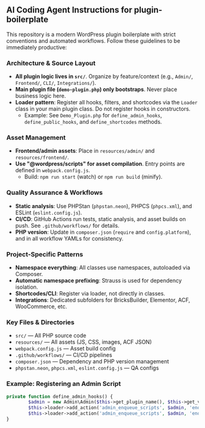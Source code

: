 ## AI Coding Agent Instructions for plugin-boilerplate

This repository is a modern WordPress plugin boilerplate with strict conventions and automated workflows. Follow these guidelines to be immediately productive:

### Architecture & Source Layout
- **All plugin logic lives in `src/`**. Organize by feature/context (e.g., `Admin/`, `Frontend/`, `CLI/`, `Integrations/`).
- **Main plugin file (`demo-plugin.php`) only bootstraps**. Never place business logic here.
- **Loader pattern**: Register all hooks, filters, and shortcodes via the `Loader` class in your main plugin class. Do not register hooks in constructors.
	- Example: See `Demo_Plugin.php` for `define_admin_hooks`, `define_public_hooks`, and `define_shortcodes` methods.

### Asset Management
- **Frontend/admin assets**: Place in `resources/admin/` and `resources/frontend/`.
- **Use "@wordpress/scripts" for asset compilation**. Entry points are defined in `webpack.config.js`.
	- Build: `npm run start` (watch) or `npm run build` (minify).

### Quality Assurance & Workflows
- **Static analysis**: Use PHPStan (`phpstan.neon`), PHPCS (`phpcs.xml`), and ESLint (`eslint.config.js`).
- **CI/CD**: GitHub Actions run tests, static analysis, and asset builds on push. See `.github/workflows/` for details.
- **PHP version**: Update in `composer.json` (`require` and `config.platform`), and in all workflow YAMLs for consistency.

### Project-Specific Patterns
- **Namespace everything**: All classes use namespaces, autoloaded via Composer.
- **Automatic namespace prefixing**: Strauss is used for dependency isolation.
- **Shortcodes/CLI**: Register via loader, not directly in classes.
- **Integrations**: Dedicated subfolders for BricksBuilder, Elementor, ACF, WooCommerce, etc.

### Key Files & Directories
- `src/` — All PHP source code
- `resources/` — All assets (JS, CSS, images, ACF JSON)
- `webpack.config.js` — Asset build config
- `.github/workflows/` — CI/CD pipelines
- `composer.json` — Dependency and PHP version management
- `phpstan.neon`, `phpcs.xml`, `eslint.config.js` — QA configs

### Example: Registering an Admin Script
```php
private function define_admin_hooks() {
		$admin = new Admin\Admin($this->get_plugin_name(), $this->get_version());
		$this->loader->add_action('admin_enqueue_scripts', $admin, 'enqueue_styles');
		$this->loader->add_action('admin_enqueue_scripts', $admin, 'enqueue_scripts');
}
```